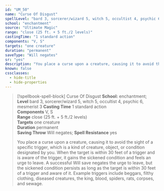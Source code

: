 ```yaml
---
id: "UM_50"
name: "Curse Of Disgust"
spellLevel: "bard 3, sorcerer/wizard 5, witch 5, occultist 4, psychic 6, mesmerist 3"
school: "enchantment"
source: "Ultimate Magic"
range: "close (25 ft. + 5 ft./2 levels)"
castingTime: "1 standard action"
components: "V, S"
targets: "one creature"
duration: "permanent"
saveType: "Will negates"
sr: "yes"
description: "You place a curse upon a creature, causing it to avoid the sight of a specific trigger, which is a kind of creature, object, or condition designated by you. When the target is within 30 feet of a trigger and is aware of the trigger, it gains the sickened condition and feels an urge to leave. A successful Will save negates the urge to leave, but the sickened condition persists as long as the target is within 30 feet of a trigger and aware of it. Example triggers include beggars, filthy clothing, diseased creatures, the king, blood, spiders, rats, corpses, and sewage."
known: false
cssclasses:
  - hide-title
  - hide-properties
---
```


> [!spellbook-spell-block] Curse Of Disgust
> **School:** enchantment; **Level** bard 3, sorcerer/wizard 5, witch 5, occultist 4, psychic 6, mesmerist 3
> **Casting Time** 1 standard action  
> **Components** V, S  
> **Range** close (25 ft. + 5 ft./2 levels)  
> **Targets** one creature  
> **Duration** permanent  
> **Saving Throw** Will negates; **Spell Resistance** yes
> 
> You place a curse upon a creature, causing it to avoid the sight of a specific trigger, which is a kind of creature, object, or condition designated by you. When the target is within 30 feet of a trigger and is aware of the trigger, it gains the sickened condition and feels an urge to leave. A successful Will save negates the urge to leave, but the sickened condition persists as long as the target is within 30 feet of a trigger and aware of it. Example triggers include beggars, filthy clothing, diseased creatures, the king, blood, spiders, rats, corpses, and sewage.